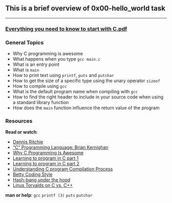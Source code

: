 ## This is a brief overview of 0x00-hello_world task
___

### **[Everything you need to know to start with C.pdf](https://intranet.alxswe.com/rltoken/8zpFqe7xb3eRZGK3WferKg)**


### **General Topics**
* Why C programming is awesome
* What happens when you type `gcc main.c`
* What is an entry point
* What is `main`
* How to print text using `printf`, `puts` and `putchar`
* How to get the size of a specific type using the unary operator `sizeof`
* How to compile using `gcc`
* What is the default program name when compiling with `gcc`
* How to find the right header to include in your source code when using a standard library function
* How does the `main` function influence the return value of the program


### **Resources**
**Read or watch**:

* [Dennis Ritchie](https://intranet.alxswe.com/rltoken/YWFrRob_-Yo-_NQikMLI-g)
* [“C” Programming Language: Brian Kernighan](https://intranet.alxswe.com/rltoken/W4oygfMgAp5Hyc7o6QuSYQ)
* [Why C Programming Is Awesome](https://intranet.alxswe.com/rltoken/WYdE1novaWa0yt5fzGvLBw)
* [Learning to program in C part 1](https://intranet.alxswe.com/rltoken/aE_pZLbexuLroHA0FmjLbw)
* [Learning to program in C part 2](https://intranet.alxswe.com/rltoken/3a5y1N-0FlTaPbKRxlRLlQ)
* [Understanding C program Compilation Process](https://intranet.alxswe.com/rltoken/idYJyVfQRZ9e5aljiT5UKg)
* [Betty Coding Style](https://intranet.alxswe.com/rltoken/Iu2Vb1CbDPMHuDJG1iILKA)
* [Hash-bang under the hood](https://intranet.alxswe.com/rltoken/zwv5CHLybXN6KFmsjbu_tg)
* [Linus Torvalds on C vs. C++](https://intranet.alxswe.com/rltoken/JrokM8Pk6bd9wPqQvEfSAA)

**man or help**:
`gcc`
`printf (3)`
`puts`
`putchar`
